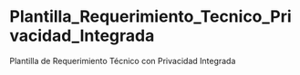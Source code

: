 # Plantilla_Requerimiento_Tecnico_Privacidad_Integrada
Plantilla de Requerimiento Técnico con Privacidad Integrada

